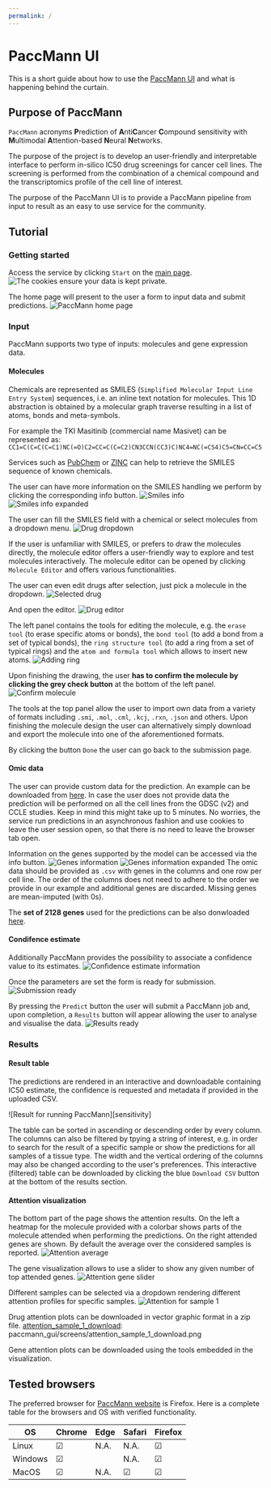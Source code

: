 ```yaml
---
permalink: /
---
```


# PaccMann UI

This is a short guide about how to use the [PaccMann UI](https://sysbio.eu-gb.containers.appdomain.cloud/paccmann-aas-gui) and what is happening behind the curtain.

## Purpose of PaccMann

`PaccMann` acronyms **P**rediction of **A**nti**C**ancer **C**ompound sensitivity with **M**ultimodal **A**ttention-based **N**eural **N**etworks.

The purpose of the project is to develop an user-friendly and interpretable interface to perform in-silico IC50 drug screenings for cancer cell lines. The screening is performed from the combination of a chemical compound and the transcriptomics profile of the cell line of interest.

The purpose of the PaccMann UI is to provide a PaccMann pipeline from input to result as an easy to use service for the community.

## Tutorial

### Getting started

Access the service by clicking `Start` on the [main page](https://sysbio.eu-gb.containers.appdomain.cloud/paccmann-aas-gui).
![The cookies ensure your data is kept private.][start]

The home page will present to the user a form to input data and submit predictions.
![PaccMann home page][home]

### Input

PaccMann supports two type of inputs: molecules and gene expression data.

#### Molecules

Chemicals are represented as SMILES (`Simplified Molecular Input Line Entry System`) sequences, i.e. an inline text notation for molecules. This 1D abstraction is obtained by a molecular graph traverse resulting in a list of atoms, bonds and meta-symbols.

For example the TKI Masitinib (commercial name Masivet) can be represented as:
`CC1=C(C=C(C=C1)NC(=O)C2=CC=C(C=C2)CN3CCN(CC3)C)NC4=NC(=CS4)C5=CN=CC=C5`

Services such as [PubChem](https://pubchem.ncbi.nlm.nih.gov) or
[ZINC](http://zinc.docking.org/substances/) can help to retrieve the SMILES
sequence of known chemicals.

The user can have more information on the SMILES handling we perform by clicking the corresponding info button.
![Smiles info][smiles_info]
![Smiles info expanded][smiles_info_expanded]

The user can fill the SMILES field with a chemical or select molecules from a dropdown menu.
![Drug dropdown][drug_selection]

If the user is unfamiliar with SMILES, or prefers to draw the molecules directly, the  molecule editor offers a user-friendly way to explore and test molecules interactively.
The molecule editor can be opened by clicking `Molecule Editor` and offers various functionalities.

The user can  even edit drugs after selection, just pick a molecule in the dropdown.
![Selected drug][bax_selection]

And open the editor.
![Drug editor][bax_editor]

The left panel contains the tools for editing the molecule, e.g. the `erase tool` (to erase specific atoms or bonds), the `bond tool` (to add a bond from a set of typical bonds), the `ring structure tool` (to add a ring from a set of typical rings) and the `atom and formula tool` which allows to insert new atoms.
![Adding ring][bax_editor_ring]

Upon finishing the drawing, the user **has to confirm the molecule by clicking the grey check button** at the bottom of the left panel.
![Confirm molecule][bax_editor_confirm]

The tools at the top panel allow the user to import own data from a variety of formats including `.smi`, `.mol`, `.cml`, `.kcj`, `.rxn`, `.json` and others. Upon finishing the molecule design the user can alternatively simply download and export the molecule into one of the aforementioned formats.

By clicking the button `Done` the user can go back to the submission page.

#### Omic data

The user can provide custom data for the prediction. An example can be downloaded from [here](https://ibm.box.com/v/paccmann-aas-data). In case the user does not provide data the prediction will be performed on all the cell lines from the GDSC (v2) and CCLE studies. Keep in mind this might take up to 5 minutes.
No worries, the service run predictions in an asynchronous fashion and use cookies to leave the user session open, so that there is no need to leave the browser tab open.

Information on the genes supported by the model can be accessed via the info button.
![Genes information][genes_info]
![Genes information expanded][genes_info_expanded]
The omic data should be provided as `.csv` with genes in the columns and one row
per cell line. The order of the columns does not need to adhere to the order we
provide in our example and additional genes are discarded. Missing genes are
mean-imputed (with 0s).

The **set of 2128 genes** used for the predictions can be also donwloaded
[here](https://ibm.ent.box.com/s/vfehvfly7mi2obvaj86pjuy9a82e8nik/file/489488390168).


#### Condifence estimate

Additionally PaccMann provides the possibility to associate a confidence value to its estimates.
![Confidence estimate information][confidence_info]

Once the parameters are set the form is ready for submission.
![Submission ready][submission]

By pressing the `Predict` button the user will submit a PaccMann job and, upon completion, a `Results` button will appear allowing the user to analyse and visualise the data.
![Results ready][results_ready]

### Results

#### Result table

The predictions are rendered in an interactive and downloadable containing IC50 estimate, the confidence is requested and metadata if provided in the uploaded CSV.

![Result for running PaccMann][sensitivity]

The table can be sorted in ascending or descending order by every column. The columns can also be filtered by tpying a string of interest, e.g. in order to search for the result of a specific sample or show the predictions for all samples of a tissue type.
The width and the vertical ordering of the columns may also be changed according to the user's preferences.
This interactive (filtered) table can be downloaded by clicking the blue `Download CSV` button at the bottom of the results section.

#### Attention visualization

The bottom part of the page shows the attention results. On the left a heatmap for the molecule provided with a colorbar shows parts of the molecule attended when performing the predictions. On the right attended genes are shown.
By default the average over the considered samples is reported.
![Attention average][attention_average]

The gene visualization allows to use a slider to show any given number of top attended genes.
![Attention gene slider][attention_average_gene_slider]

Different samples can be selected via a dropdown rendering different attention profiles for specific samples.
![Attention for sample 1][attention_sample_1]

Drug attention plots can be downloaded in vector graphic format in a zip file.
[attention_sample_1_download]: paccmann_gui/screens/attention_sample_1_download.png

Gene attention plots can  be downloaded using the tools embedded in the visualization.

## Tested browsers

The preferred browser for [PaccMann website](https://sysbio.eu-gb.containers.appdomain.cloud/paccmann-aas-gui) is Firefox.
Here is a complete table for the browsers and OS with verified functionality.

|OS   	|   Chrome	|   Edge	|   	Safari|  Firefox 	|
|---	|---	|---	|---	|---	|
| Linux  	| &#x2611;  	|   N.A.	|  N.A. 	|  &#x2611;	|
| Windows	| &#x2611;  	|   	|  N.A. 	|&#x2611;   	|
| MacOS  	| &#x2611; 	|  N.A. 	| &#x2611;  	|  &#x2611; 	|

[start]: paccmann_gui/screens/start.png
[home]: paccmann_gui/screens/home.png
[drug_selection]: paccmann_gui/screens/drug_selection.png
[smiles_info]: paccmann_gui/screens/smiles_info.png
[smiles_info_expanded]: paccmann_gui/screens/smiles_info_expanded.png
[genes_info]: paccmann_gui/screens/genes_info.png
[genes_info_expanded]: paccmann_gui/screens/genes_info_expanded.png
[confidence_info]: paccmann_gui/screens/confidence_info.png
[bax_selection]: paccmann_gui/screens/bax_selection.png
[bax_editor]: paccmann_gui/screens/bax_editor.png
[bax_editor_ring]: paccmann_gui/screens/bax_editor_ring.png
[bax_editor_confirm]: paccmann_gui/screens/bax_editor_confirm.png
[submission]: paccmann_gui/screens/submission.png
[results_ready]: paccmann_gui/screens/results_ready.png
[attention_average]: paccmann_gui/screens/attention_average.png
[attention_average_gene_slider]: paccmann_gui/screens/attention_average_gene_slider.png
[attention_sample_1]: paccmann_gui/screens/attention_sample_1.png
[attention_sample_1_download]: paccmann_gui/screens/attention_sample_1_download.png
